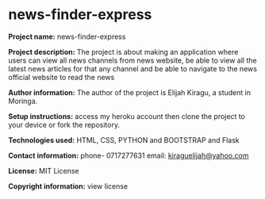 # news-finder-express

**Project name:** news-finder-express

**Project description:** The project is about making an application where users can view all news channels from news website, be able to view all the latest news articles for that any channel and be able to navigate to the news official website to read the news

**Author information:** The author of the project is Elijah Kiragu, a student in Moringa.

**Setup instructions:** access my heroku account then clone the project to your device or fork the repository.

**Technologies used:** HTML, CSS, PYTHON and  BOOTSTRAP and Flask

**Contact information:** phone- 0717277631 email: kiraguelijah@yahoo.com

**License:** MIT License

**Copyright information:** view license
